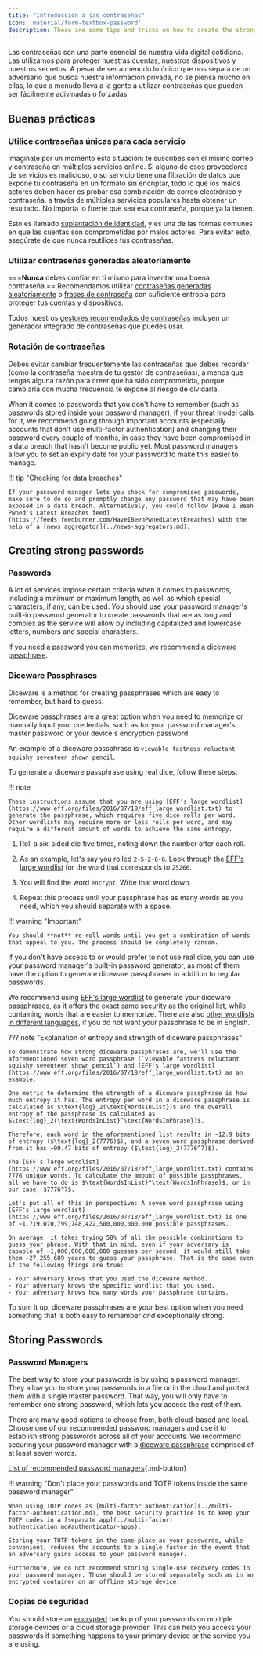 ```yaml
---
title: "Introducción a las contraseñas"
icon: 'material/form-textbox-password'
description: These are some tips and tricks on how to create the strongest passwords and keep your accounts secure.
---
```


Las contraseñas son una parte esencial de nuestra vida digital cotidiana. Las utilizamos para proteger nuestras cuentas, nuestros dispositivos y nuestros secretos. A pesar de ser a menudo lo único que nos separa de un adversario que busca nuestra información privada, no se piensa mucho en ellas, lo que a menudo lleva a la gente a utilizar contraseñas que pueden ser fácilmente adivinadas o forzadas.

## Buenas prácticas

### Utilice contraseñas únicas para cada servicio

Imagínate por un momento esta situación: te suscribes con el mismo correo y contraseña en múltiples servicios online. Si alguno de esos proveedores de servicios es malicioso, o su servicio tiene una filtración de datos que expone tu contraseña en un formato sin encriptar, todo lo que los malos actores deben hacer es probar esa combinación de correo electrónico y contraseña, a través de múltiples servicios populares hasta obtener un resultado. No importa lo fuerte que sea esa contraseña, porque ya la tienen.

Esto es llamado [suplantación de identidad](https://en.wikipedia.org/wiki/Credential_stuffing), y es una de las formas comunes en que las cuentas son comprometidas por malos actores. Para evitar esto, asegúrate de que nunca reutilices tus contraseñas.

### Utilizar contraseñas generadas aleatoriamente

===**Nunca** debes confiar en ti mismo para inventar una buena contraseña.== Recomendamos utilizar [contraseñas generadas aleatoriamente](#passwords) o [frases de contraseña](#diceware-passphrases) con suficiente entropía para proteger tus cuentas y dispositivos.

Todos nuestros [gestores recomendados de contraseñas](../passwords.md) incluyen un generador integrado de contraseñas que puedes usar.

### Rotación de contraseñas

Debes evitar cambiar frecuentemente las contraseñas que debes recordar (como la contraseña maestra de tu gestor de contraseñas), a menos que tengas alguna razón para creer que ha sido comprometida, porque cambiarla con mucha frecuencia te expone al riesgo de olvidarla.

When it comes to passwords that you don't have to remember (such as passwords stored inside your password manager), if your [threat model](threat-modeling.md) calls for it, we recommend going through important accounts (especially accounts that don't use multi-factor authentication) and changing their password every couple of months, in case they have been compromised in a data breach that hasn't become public yet. Most password managers allow you to set an expiry date for your password to make this easier to manage.

!!! tip "Checking for data breaches"

    If your password manager lets you check for compromised passwords, make sure to do so and promptly change any password that may have been exposed in a data breach. Alternatively, you could follow [Have I Been Pwned's Latest Breaches feed](https://feeds.feedburner.com/HaveIBeenPwnedLatestBreaches) with the help of a [news aggregator](../news-aggregators.md).

## Creating strong passwords

### Passwords

A lot of services impose certain criteria when it comes to passwords, including a minimum or maximum length, as well as which special characters, if any, can be used. You should use your password manager's built-in password generator to create passwords that are as long and complex as the service will allow by including capitalized and lowercase letters, numbers and special characters.

If you need a password you can memorize, we recommend a [diceware passphrase](#diceware-passphrases).

### Diceware Passphrases

Diceware is a method for creating passphrases which are easy to remember, but hard to guess.

Diceware passphrases are a great option when you need to memorize or manually input your credentials, such as for your password manager's master password or your device's encryption password.

An example of a diceware passphrase is `viewable fastness reluctant squishy seventeen shown pencil`.

To generate a diceware passphrase using real dice, follow these steps:

!!! note

    These instructions assume that you are using [EFF's large wordlist](https://www.eff.org/files/2016/07/18/eff_large_wordlist.txt) to generate the passphrase, which requires five dice rolls per word. Other wordlists may require more or less rolls per word, and may require a different amount of words to achieve the same entropy.

1. Roll a six-sided die five times, noting down the number after each roll.

2. As an example, let's say you rolled `2-5-2-6-6`. Look through the [EFF's large wordlist](https://www.eff.org/files/2016/07/18/eff_large_wordlist.txt) for the word that corresponds to `25266`.

3. You will find the word `encrypt`. Write that word down.

4. Repeat this process until your passphrase has as many words as you need, which you should separate with a space.

!!! warning "Important"

    You should **not** re-roll words until you get a combination of words that appeal to you. The process should be completely random.

If you don't have access to or would prefer to not use real dice, you can use your password manager's built-in password generator, as most of them have the option to generate diceware passphrases in addition to regular passwords.

We recommend using [EFF's large wordlist](https://www.eff.org/files/2016/07/18/eff_large_wordlist.txt) to generate your diceware passphrases, as it offers the exact same security as the original list, while containing words that are easier to memorize. There are also [other wordlists in different languages](https://theworld.com/~reinhold/diceware.html#Diceware%20in%20Other%20Languages|outline), if you do not want your passphrase to be in English.

??? note "Explanation of entropy and strength of diceware passphrases"

    To demonstrate how strong diceware passphrases are, we'll use the aforementioned seven word passphrase (`viewable fastness reluctant squishy seventeen shown pencil`) and [EFF's large wordlist](https://www.eff.org/files/2016/07/18/eff_large_wordlist.txt) as an example.
    
    One metric to determine the strength of a diceware passphrase is how much entropy it has. The entropy per word in a diceware passphrase is calculated as $\text{log}_2(\text{WordsInList})$ and the overall entropy of the passphrase is calculated as $\text{log}_2(\text{WordsInList}^\text{WordsInPhrase})$.
    
    Therefore, each word in the aforementioned list results in ~12.9 bits of entropy ($\text{log}_2(7776)$), and a seven word passphrase derived from it has ~90.47 bits of entropy ($\text{log}_2(7776^7)$).
    
    The [EFF's large wordlist](https://www.eff.org/files/2016/07/18/eff_large_wordlist.txt) contains 7776 unique words. To calculate the amount of possible passphrases, all we have to do is $\text{WordsInList}^\text{WordsInPhrase}$, or in our case, $7776^7$.
    
    Let's put all of this in perspective: A seven word passphrase using [EFF's large wordlist](https://www.eff.org/files/2016/07/18/eff_large_wordlist.txt) is one of ~1,719,070,799,748,422,500,000,000,000 possible passphrases.
    
    On average, it takes trying 50% of all the possible combinations to guess your phrase. With that in mind, even if your adversary is capable of ~1,000,000,000,000 guesses per second, it would still take them ~27,255,689 years to guess your passphrase. That is the case even if the following things are true:

    - Your adversary knows that you used the diceware method.
    - Your adversary knows the specific wordlist that you used.
    - Your adversary knows how many words your passphrase contains.

To sum it up, diceware passphrases are your best option when you need something that is both easy to remember *and* exceptionally strong.

## Storing Passwords

### Password Managers

The best way to store your passwords is by using a password manager. They allow you to store your passwords in a file or in the cloud and protect them with a single master password. That way, you will only have to remember one strong password, which lets you access the rest of them.

There are many good options to choose from, both cloud-based and local. Choose one of our recommended password managers and use it to establish strong passwords across all of your accounts. We recommend securing your password manager with a [diceware passphrase](#diceware-passphrases) comprised of at least seven words.

[List of recommended password managers](../passwords.md ""){.md-button}

!!! warning "Don't place your passwords and TOTP tokens inside the same password manager"

    When using TOTP codes as [multi-factor authentication](../multi-factor-authentication.md), the best security practice is to keep your TOTP codes in a [separate app](../multi-factor-authentication.md#authenticator-apps).
    
    Storing your TOTP tokens in the same place as your passwords, while convenient, reduces the accounts to a single factor in the event that an adversary gains access to your password manager.
    
    Furthermore, we do not recommend storing single-use recovery codes in your password manager. Those should be stored separately such as in an encrypted container on an offline storage device.

### Copias de seguridad

You should store an [encrypted](../encryption.md) backup of your passwords on multiple storage devices or a cloud storage provider. This can help you access your passwords if something happens to your primary device or the service you are using.
